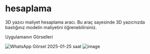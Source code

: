 # hesaplama

3D yazıcı maliyet hesaplama aracı. Bu araç sayesinde 3D yazıcnızda bastığınız modelin maliyetini öğrenebilirsiniz.

Uygulamanın Görselleri 

![WhatsApp Görsel 2025-01-25 saat ](https://github.com/user-attachments/assets/383dc208-e093-4a9e-889b-a859a9090650)
![image](https://github.com/user-attachments/assets/daff54e3-1ca2-45af-af49-19a2875693a7)
